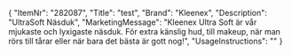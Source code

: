 {
  "ItemNr": "282087",
  "Title": "test",
  "Brand": "Kleenex",
  "Description": "UltraSoft Näsduk",
  "MarketingMessage": "Kleenex Ultra Soft är vår mjukaste och lyxigaste näsduk. För extra känslig hud, till makeup, när man rörs till tårar eller när bara det bästa är gott nog!",
  "UsageInstructions": ""
}